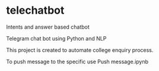 # telechatbot

Intents and answer based chatbot

Telegram chat bot using Python and NLP

This project is created to automate college enquiry process.



To push message to the specific use Push message.ipynb

